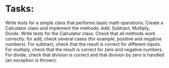 # Tasks:
Write tests for a simple class that performs basic math operations.
Create a Calculator class and implement the methods: Add, Subtract, Multiply, Divide.
Write tests for the Calculator class.
Check that all methods work correctly:
for add, check several cases (for example, positive and negative numbers).
For subtract, check that the result is correct for different inputs.
For multiply, check that the result is correct for zero and negative numbers.
For divide, check that division is correct and that division by zero is handled (an exception is thrown).
